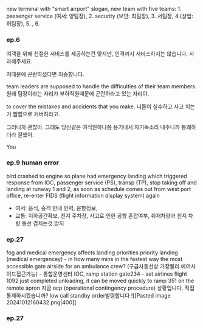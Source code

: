 
new terminal with "smart airport" slogan, new team with five teams: 1. passenger service (여서: 양팀장), 2. security (보안: 최팀장), 3. 서팀장, 4.(상업: 허팀장), 5. , 6. 

### ep.6
여객을 위해 친절한 서비스를 제공하는건 맞지만, 인격까지 서비스하지는 않습니다. 사과해주세요.

저때문에 곤란하셨다면 죄송합니다.

team leaders are supposed to handle the difficulties of their team members.
원래 팀장이라는 자리가 부하직원때문에 곤란하라고 있는 자리야.

to cover the mistakes and accidents that you make.
니들이 실수하고 사고 치는거 짬빱으로 커버하라고.

그러니까 괜찮아. 그래도 당신같은 여직원하나쯤 용기내서 자기목소리 내주니까 통쾌하더라 잘했어.

 You 
### ep.9 human error

bird crashed to engine so plane had emergency landing which triggered response from IOC, passenger service (PS), transp (TP), 
stop taking off and landing at runway 1 and 2, as soon as schedule comes out from west port office, re-enter FIDS (flight information display system) again
- 여서: 음식, 승객 안내 인력, 운항정보, 
- 교통: 지하공간확보, 친지 주차장, 사고로 인한 공항 혼잡여부, 취재차량과 친지 차량 동선 겹치는것 방지
### ep.27
fog and medical emergency affects landing priorities
priority landing (medical emergencey) - in how many mins in the fastest way the most accessible gate airside for an ambulance crew? (구급차동선상 가장빨리 에어사이드접근가능)  - 통합운영센터 IOC, ramp station
gate234  - set airlines flight 1092 just completed unloading, it can be moved quickly to ramp 351 on the remote apron
지금 ocp (operational contingency procedure) 상황입니다. 직접 통제하시겠습니까?
low call standby order발령합니다
![[Pasted image 20241012160432.png|400]]

### ep.27